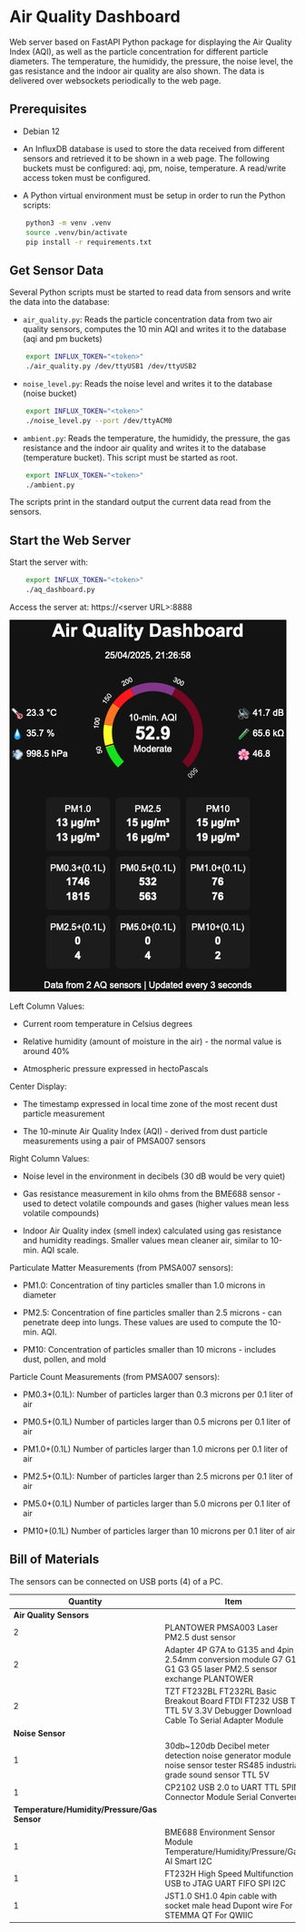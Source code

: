 # Air Quality Dashboard

Web server based on FastAPI Python package for displaying the Air Quality Index (AQI),
as well as the particle concentration for different particle diameters. The temperature, the humididy, the pressure, the noise level, the gas resistance and the indoor air quality are also shown. The data is delivered over websockets periodically to the web page.

## Prerequisites

- Debian 12

- An InfluxDB database is used to store the data received from different sensors and retrieved it to be shown in a web page.
The following buckets must be configured: aqi, pm, noise, temperature. A read/write access token must be configured.

- A Python virtual environment must be setup in order to run the Python scripts:

```bash
    python3 -m venv .venv
    source .venv/bin/activate
    pip install -r requirements.txt
```

## Get Sensor Data

Several Python scripts must be started to read data from sensors and write the data into the database:

  - `air_quality.py`: Reads the particle concentration data from two air quality sensors, computes the 10 min AQI and writes it to the database (aqi and pm buckets)

```bash
    export INFLUX_TOKEN="<token>"
    ./air_quality.py /dev/ttyUSB1 /dev/ttyUSB2
```

  - `noise_level.py`: Reads the noise level and writes it to the database (noise bucket)

```bash
    export INFLUX_TOKEN="<token>"
    ./noise_level.py --port /dev/ttyACM0
```

  - `ambient.py`: Reads the temperature, the humididy, the pressure, the gas resistance and the indoor air quality and writes it to the database (temperature bucket). This script must be started as root.

```bash
    export INFLUX_TOKEN="<token>"
    ./ambient.py
```

The scripts print in the standard output the current data read from the sensors.

## Start the Web Server

Start the server with:

```bash
    export INFLUX_TOKEN="<token>"
    ./aq_dashboard.py
```

Access the server at: https://\<server URL\>:8888

![AQD](screenshots/aq_dashboard.png "Air Quality Dashboard")

Left Column Values:

-	Current room temperature in Celsius degrees

-	Relative humidity (amount of moisture in the air) - the normal value is around 40%

-	Atmospheric pressure expressed in hectoPascals

Center Display:

- The timestamp expressed in local time zone of the most recent dust particle measurement

- The 10-minute Air Quality Index (AQI) - derived from dust particle measurements using a pair of PMSA007 sensors

Right Column Values:

-	Noise level in the environment in decibels (30 dB would be very quiet)

-	Gas resistance measurement in kilo ohms from the BME688 sensor - used to detect volatile compounds and gases (higher values mean less volatile compounds)

-	Indoor Air Quality index (smell index) calculated using gas resistance and humidity readings. Smaller values mean cleaner air, similar to 10-min. AQI scale.

Particulate Matter Measurements (from PMSA007 sensors):

-	PM1.0: Concentration of tiny particles smaller than 1.0 microns in diameter

-	PM2.5: Concentration of fine particles smaller than 2.5 microns - can penetrate deep into lungs. These values are used to compute the 10-min. AQI.

-	PM10: Concentration of particles smaller than 10 microns - includes dust, pollen, and mold

Particle Count Measurements (from PMSA007 sensors):

-	PM0.3+(0.1L): Number of particles larger than 0.3 microns per 0.1 liter of air

-	PM0.5+(0.1L) Number of particles larger than 0.5 microns per 0.1 liter of air

-	PM1.0+(0.1L) Number of particles larger than 1.0 microns per 0.1 liter of air

-	PM2.5+(0.1L): Number of particles larger than 2.5 microns per 0.1 liter of air

-	PM5.0+(0.1L) Number of particles larger than 5.0 microns per 0.1 liter of air

-	PM10+(0.1L) Number of particles larger than 10 microns per 0.1 liter of air

## Bill of Materials

The sensors can be connected on USB ports (4) of a PC.

| Quantity | Item |
|--------------|----------|
| **Air Quality Sensors** | |
| 2            | PLANTOWER PMSA003 Laser PM2.5 dust sensor |
| 2            | Adapter 4P G7A to G135 and 4pin 2.54mm conversion module G7 G10 G1 G3 G5 laser PM2.5 sensor exchange PLANTOWER |
| 2            | TZT FT232BL FT232RL Basic Breakout Board FTDI FT232 USB TO TTL 5V 3.3V Debugger Download Cable To Serial Adapter Module |
| **Noise Sensor** | |
| 1        | 30db~120db Decibel meter detection noise generator module noise sensor tester RS485 industrial grade sound sensor TTL 5V |
| 1        | CP2102 USB 2.0 to UART TTL 5PIN Connector Module Serial Converter |
| **Temperature/Humidity/Pressure/Gas Sensor** | |
| 1        | BME688 Environment Sensor Module Temperature/Humidity/Pressure/Gas AI Smart I2C |
| 1        | FT232H High Speed Multifunction USB to JTAG UART FIFO SPI I2C |
| 1        | JST1.0 SH1.0 4pin cable with socket male head Dupont wire For STEMMA QT For QWIIC |